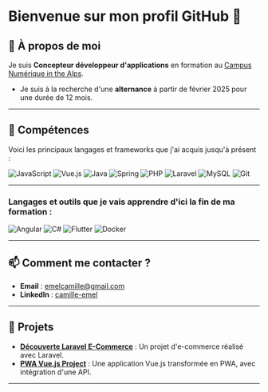 # Bienvenue sur mon profil GitHub 👋

## 💬 À propos de moi
Je suis **Concepteur développeur d'applications** en formation au [Campus Numérique in the Alps](https://www.le-campus-numerique.fr/).

- Je suis à la recherche d'une **alternance** à partir de février 2025 pour une durée de 12 mois.

---

## 🔧 Compétences

Voici les principaux langages et frameworks que j'ai acquis jusqu'à présent :

![JavaScript](https://img.shields.io/badge/-JavaScript-F7DF1E?style=flat-square&logo=javascript&logoColor=black)
![Vue.js](https://img.shields.io/badge/-Vue.js-4FC08D?style=flat-square&logo=vue.js&logoColor=white)
![Java](https://img.shields.io/badge/-Java-007396?style=flat-square&logo=java&logoColor=white)
![Spring](https://img.shields.io/badge/-Spring-6DB33F?style=flat-square&logo=spring&logoColor=white)
![PHP](https://img.shields.io/badge/-PHP-777BB4?style=flat-square&logo=php&logoColor=white)
![Laravel](https://img.shields.io/badge/-Laravel-FF2D20?style=flat-square&logo=laravel&logoColor=white)
![MySQL](https://img.shields.io/badge/-MySQL-4479A1?style=flat-square&logo=mysql&logoColor=white)
![Git](https://img.shields.io/badge/-Git-F05032?style=flat-square&logo=git&logoColor=white)

---

### Langages et outils que je vais apprendre d'ici la fin de ma formation :

![Angular](https://img.shields.io/badge/-Angular-DD0031?style=flat-square&logo=angular&logoColor=white)
![C#](https://img.shields.io/badge/-C%23-239120?style=flat-square&logo=c-sharp&logoColor=white)
![Flutter](https://img.shields.io/badge/-Flutter-02569B?style=flat-square&logo=flutter&logoColor=white)
![Docker](https://img.shields.io/badge/-Docker-2496ED?style=flat-square&logo=docker&logoColor=white)

---

## 📫 Comment me contacter ?

- **Email** : [emelcamille@gmail.com](mailto:emelcamille@gmail.com)
- **LinkedIn** : [camille-emel](https://www.linkedin.com/in/camille-emel)

---

## 🚀 Projets

- [**Découverte Laravel E-Commerce**](https://github.com/toncompteperso/DecouverteLaravel-ECommerce) : Un projet d'e-commerce réalisé avec Laravel.
- [**PWA Vue.js Project**](https://github.com/toncompteperso/projet-vue-pwa) : Une application Vue.js transformée en PWA, avec intégration d'une API.

---
